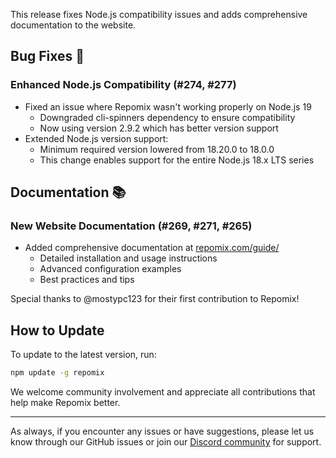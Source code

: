 This release fixes Node.js compatibility issues and adds comprehensive documentation to the website.

## Bug Fixes 🐛 

### Enhanced Node.js Compatibility (#274, #277)

- Fixed an issue where Repomix wasn't working properly on Node.js 19
  - Downgraded cli-spinners dependency to ensure compatibility
  - Now using version 2.9.2 which has better version support
- Extended Node.js version support:
  - Minimum required version lowered from 18.20.0 to 18.0.0
  - This change enables support for the entire Node.js 18.x LTS series

## Documentation 📚

### New Website Documentation (#269, #271, #265)
- Added comprehensive documentation at [repomix.com/guide/](https://repomix.com/guide/)
  - Detailed installation and usage instructions
  - Advanced configuration examples
  - Best practices and tips

Special thanks to @mostypc123 for their first contribution to Repomix! 

## How to Update

To update to the latest version, run:

```bash
npm update -g repomix
```

We welcome community involvement and appreciate all contributions that help make Repomix better.

---

As always, if you encounter any issues or have suggestions, please let us know through our GitHub issues or join our [Discord community](https://discord.gg/wNYzTwZFku) for support.
